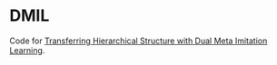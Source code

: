 # DMIL
Code for [Transferring Hierarchical Structure with Dual Meta Imitation Learning](https://openreview.net/forum?id=t3E10H8UNz).
